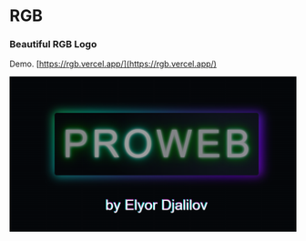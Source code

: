 # RGB

### Beautiful RGB Logo

Demo. [https://rgb.vercel.app/](https://rgb.vercel.app/)

![preview img](/preview.png)
